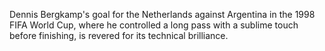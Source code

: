 Dennis Bergkamp's goal for the Netherlands against Argentina in the 1998 FIFA World Cup, where he controlled a long pass with a sublime touch before finishing, is revered for its technical brilliance.
